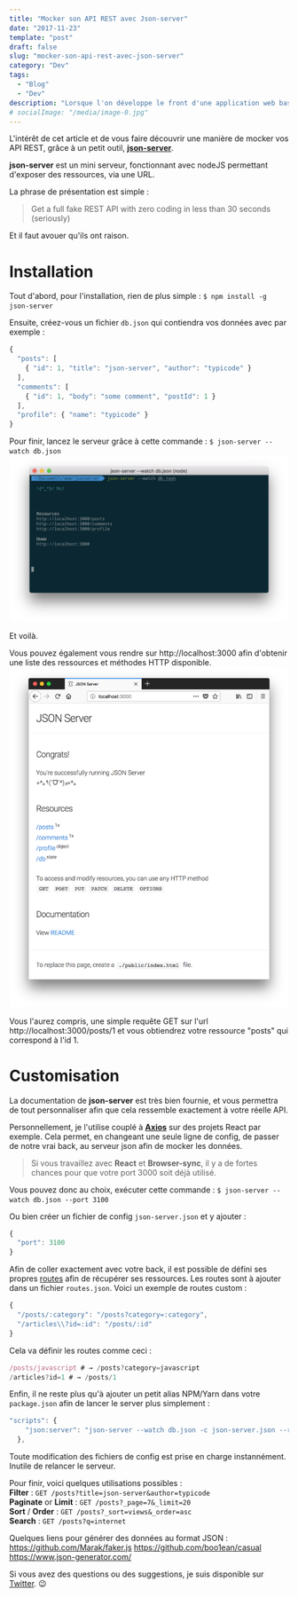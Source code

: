 ```yaml
---
title: "Mocker son API REST avec Json-server"
date: "2017-11-23"
template: "post"
draft: false
slug: "mocker-son-api-rest-avec-json-server"
category: "Dev"
tags:
  - "Blog"
  - "Dev"
description: "Lorsque l'on développe le front d'une application web basé sur une API REST, il peut arriver que les ressources back ne soient pas encore disponibles. Ou que le serveur qui héberge notre back tombe en rade. On se retrouve donc bloqué, avec un front sans ressource disponible."
# socialImage: "/media/image-0.jpg"
---
```


L'intérêt de cet article et de vous faire découvrir une manière de mocker vos API REST, grâce à un petit outil, **[json-server](https://github.com/typicode/json-server)**.

**json-server** est un mini serveur, fonctionnant avec nodeJS permettant d'exposer des ressources, via une URL.

La phrase de présentation est simple :
> Get a full fake REST API with zero coding in less than 30 seconds (seriously)

Et il faut avouer qu'ils ont raison. 

# Installation 

Tout d'abord, pour l'installation, rien de plus simple :
`$ npm install -g json-server`

Ensuite, créez-vous un fichier `db.json` qui contiendra vos données avec par exemple :
```js
{
  "posts": [
    { "id": 1, "title": "json-server", "author": "typicode" }
  ],
  "comments": [
    { "id": 1, "body": "some comment", "postId": 1 }
  ],
  "profile": { "name": "typicode" }
}
```

Pour finir, lancez le serveur grâce à cette commande : 
`$ json-server --watch db.json`
![launch-json-server](/media/launch-json-server.png)

Et voilà.

Vous pouvez également vous rendre sur http://localhost:3000 afin d'obtenir une liste des ressources et méthodes HTTP disponible. 
![json-server-localhost](/media/json-server-localhost.png)

Vous l'aurez compris, une simple requête GET sur l'url http://localhost:3000/posts/1 et vous obtiendrez votre ressource "posts" qui correspond à l'id 1.

# Customisation

La documentation de **json-server** est très bien fournie, et vous permettra de tout personnaliser afin que cela ressemble exactement à votre réelle API.

Personnellement, je l'utilise couplé à **[Axios](https://github.com/axios/axios)** sur des projets React par exemple. Cela permet, en changeant une seule ligne de config, de passer de notre vrai back, au serveur json afin de mocker les données.

> Si vous travaillez avec **React** et **Browser-sync**, il y a de fortes chances pour que votre port 3000 soit déjà utilisé. 

Vous pouvez donc au choix, exécuter cette commande :
`$ json-server --watch db.json --port 3100`  

Ou bien créer un fichier de config `json-server.json` et y ajouter :
```js
{
  "port": 3100
}
```

Afin de coller exactement avec votre back, il est possible de défini ses propres [routes](https://github.com/typicode/json-server#add-custom-routes) afin de récupérer ses ressources.
Les routes sont à ajouter dans un fichier `routes.json`. Voici un exemple de routes custom :
```js
{
  "/posts/:category": "/posts?category=:category",
  "/articles\\?id=:id": "/posts/:id"
}
```

Cela va définir les routes comme ceci :
```js
/posts/javascript # → /posts?category=javascript
/articles?id=1 # → /posts/1
```


Enfin, il ne reste plus qu'à ajouter un petit alias NPM/Yarn dans votre `package.json` afin de lancer le server plus simplement :
```js
"scripts": {
    "json:server": "json-server --watch db.json -c json-server.json --routes routes.json"
  },
```

Toute modification des fichiers de config est prise en charge instannément. Inutile de relancer le serveur.  

Pour finir, voici quelques utilisations possibles :  
**Filter** : `GET /posts?title=json-server&author=typicode`  
**Paginate** or **Limit** : `GET /posts?_page=7&_limit=20`  
**Sort** / **Order** : `GET /posts?_sort=views&_order=asc`  
**Search** : `GET /posts?q=internet`  


Quelques liens pour générer des données au format JSON :
https://github.com/Marak/faker.js
https://github.com/boo1ean/casual
https://www.json-generator.com/

Si vous avez des questions ou des suggestions, je suis disponible sur [Twitter](https://twitter.com/Enish__). 😉